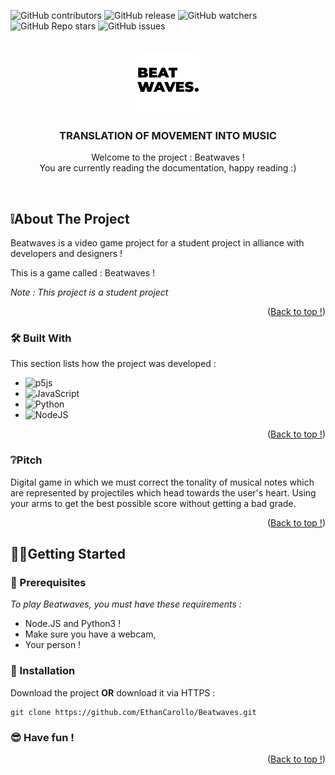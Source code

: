 <a name="readme-top"></a>

![GitHub contributors](https://img.shields.io/github/contributors/JackyTuneur/Beatwaves?color=0d0&style=for-the-badge)
![GitHub release](https://img.shields.io/github/v/release/JackyTuneur/Beatwaves?style=for-the-badge)
![GitHub watchers](https://img.shields.io/github/watchers/JackyTuneur/Beatwaves?style=for-the-badge)
![GitHub Repo stars](https://img.shields.io/github/stars/JackyTuneur/Beatwaves?color=%23fa0&style=for-the-badge)
![GitHub issues](https://img.shields.io/github/issues/JackyTuneur/Beatwaves?style=for-the-badge)


<!-- LOGO -->
<br />
<div align="center">
    
  <img src="./game/assets/images/logo.webp" alt="Logo" width="100" height="100">

  <h3 align="center">TRANSLATION OF MOVEMENT INTO MUSIC</h3>

  <p align="center">
    Welcome to the project : Beatwaves !
    <br>
    You are currently reading the documentation, happy reading :)
  </p>
</div>

<br>


<!-- ABOUT THE PROJECT -->
## ❕About The Project

<!--[![Product Name Screen Shot](images/screenshot.png)  -->

Beatwaves is a video game project for a student project in alliance with developers and designers !


This is a game called : Beatwaves !

*Note : This project is a student project*

<p align="right">(<a href="#readme-top">Back to top !</a>)</p>


### 🛠️ Built With

This section lists how the project was developed :

* ![p5js](https://img.shields.io/badge/p5.js-ED225D?style=for-the-badge&logo=p5.js&logoColor=FFFFFF)
* ![JavaScript](https://img.shields.io/badge/javascript-%23323330.svg?style=for-the-badge&logo=javascript&logoColor=%23F7DF1E)
* ![Python](https://img.shields.io/badge/python-3670A0?style=for-the-badge&logo=python&logoColor=ffdd54)
* ![NodeJS](https://img.shields.io/badge/node.js-6DA55F?style=for-the-badge&logo=node.js&logoColor=white)

<p align="right">(<a href="#readme-top">Back to top !</a>)</p>


### ❔Pitch

Digital game in which we must correct the tonality of musical notes which are represented by projectiles which head towards the user's heart. Using your arms to get the best possible score without getting a bad grade.

<p align="right">(<a href="#readme-top">Back to top !</a>)</p>



<!-- GETTING STARTED -->
## 🏃‍♂️Getting Started


### 📢 Prerequisites

_To play Beatwaves, you must have these requirements :_

- Node.JS and Python3 !
- Make sure you have a webcam,
- Your person !

### 🕺 Installation


Download the project **OR** download it via HTTPS :
```
git clone https://github.com/EthanCarollo/Beatwaves.git
```

### 😎 Have fun !

<p align="right">(<a href="#readme-top">Back to top !</a>)</p>
